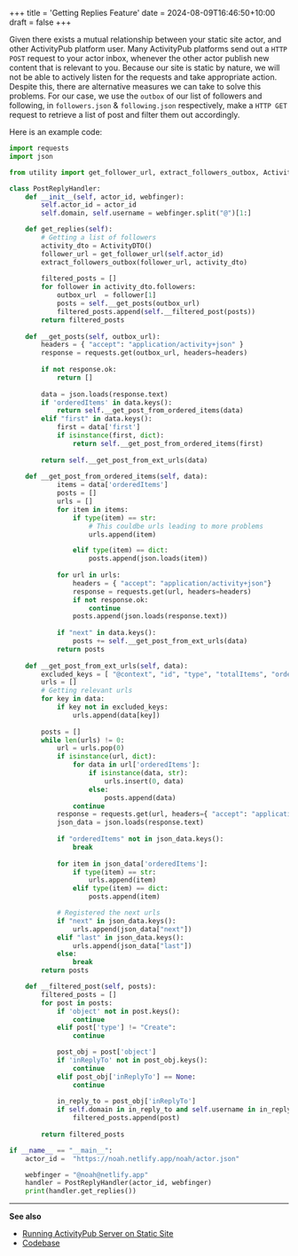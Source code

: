 +++
title = 'Getting Replies Feature'
date = 2024-08-09T16:46:50+10:00
draft = false
+++

Given there exists a mutual relationship between your static site actor, and other ActivityPub platform user. Many ActivityPub platforms send out a `HTTP POST` request to your actor inbox, whenever the other actor publish new content that is relevant to you. Because our site is static by nature, we will not be able to actively listen for the requests and take appropriate action. Despite this, there are alternative measures we can take to solve this problems. For our case, we use the `outbox` of our list of followers and following, in `followers.json` & `following.json` respectively, make a `HTTP GET` request to retrieve a list of post and filter them out accordingly.

Here is an example code:
```python
import requests
import json

from utility import get_follower_url, extract_followers_outbox, ActivityDTO

class PostReplyHandler:
    def __init__(self, actor_id, webfinger):
        self.actor_id = actor_id
        self.domain, self.username = webfinger.split("@")[1:]

    def get_replies(self):
        # Getting a list of followers
        activity_dto = ActivityDTO()
        follower_url = get_follower_url(self.actor_id)
        extract_followers_outbox(follower_url, activity_dto)
        
        filtered_posts = []
        for follower in activity_dto.followers:
            outbox_url  = follower[1]
            posts = self.__get_posts(outbox_url)
            filtered_posts.append(self.__filtered_post(posts))
        return filtered_posts
    
    def __get_posts(self, outbox_url):
        headers = { "accept": "application/activity+json" } 
        response = requests.get(outbox_url, headers=headers)
        
        if not response.ok: 
            return []
        
        data = json.loads(response.text)
        if 'orderedItems' in data.keys():
            return self.__get_post_from_ordered_items(data)
        elif "first" in data.keys():
            first = data['first']
            if isinstance(first, dict):
                return self.__get_post_from_ordered_items(first)
                
        return self.__get_post_from_ext_urls(data)
         
    def __get_post_from_ordered_items(self, data): 
            items = data['orderedItems']
            posts = []
            urls = []
            for item in items: 
                if type(item) == str:
                    # This couldbe urls leading to more problems
                    urls.append(item)

                elif type(item) == dict: 
                    posts.append(json.loads(item))
                    
            for url in urls:
                headers = { "accept": "application/activity+json"}
                response = requests.get(url, headers=headers)
                if not response.ok:
                    continue
                posts.append(json.loads(response.text))
            
            if "next" in data.keys():
                posts += self.__get_post_from_ext_urls(data)
            return posts
            
    def __get_post_from_ext_urls(self, data):
        excluded_keys = [ "@context", "id", "type", "totalItems", "orderedItems"] 
        urls = []
        # Getting relevant urls
        for key in data:
            if key not in excluded_keys:
                urls.append(data[key])
        
        posts = [] 
        while len(urls) != 0:
            url = urls.pop(0)
            if isinstance(url, dict):
                for data in url['orderedItems']:
                    if isinstance(data, str):
                        urls.insert(0, data)
                    else:
                        posts.append(data)
                continue
            response = requests.get(url, headers={ "accept": "application/activity+json"})
            json_data = json.loads(response.text)
            
            if "orderedItems" not in json_data.keys(): 
                break 
            
            for item in json_data['orderedItems']:
                if type(item) == str:
                    urls.append(item)
                elif type(item) == dict: 
                    posts.append(item)

            # Registered the next urls
            if "next" in json_data.keys():
                urls.append(json_data["next"])
            elif "last" in json_data.keys():
                urls.append(json_data["last"])
            else: 
                break
        return posts

    def __filtered_post(self, posts): 
        filtered_posts = []
        for post in posts:
            if 'object' not in post.keys(): 
                continue
            elif post['type'] != "Create":
                continue

            post_obj = post['object']
            if 'inReplyTo' not in post_obj.keys(): 
                continue            
            elif post_obj['inReplyTo'] == None: 
                continue
        
            in_reply_to = post_obj['inReplyTo']
            if self.domain in in_reply_to and self.username in in_reply_to:
                filtered_posts.append(post)
            
        return filtered_posts

if __name__ == "__main__":
    actor_id =  "https://noah.netlify.app/noah/actor.json"

    webfinger = "@noah@netlify.app"
    handler = PostReplyHandler(actor_id, webfinger)
    print(handler.get_replies())

```

---
**See also**
- [Running ActivityPub Server on Static Site](/page/running_activitypub_server_leveraging_static_web_hosting/)
- [Codebase](/page/extra/activitypub_codebase)


